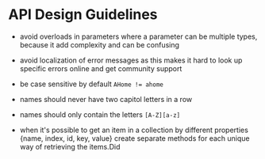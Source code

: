 # API Design Guidelines

- avoid overloads in parameters where a parameter can be multiple types, because it add complexity and can be confusing

- avoid localization of error messages as this makes it hard to look up specific errors online and get community support

- be case sensitive by default `AHome != ahome`

- names should never have two capitol letters in a row
- names should only contain the letters `[A-Z][a-z]`

- when it's possible to get an item in a collection by different properties {name, index, id, key, value} create separate methods for each unique way of retrieving the items.Did 